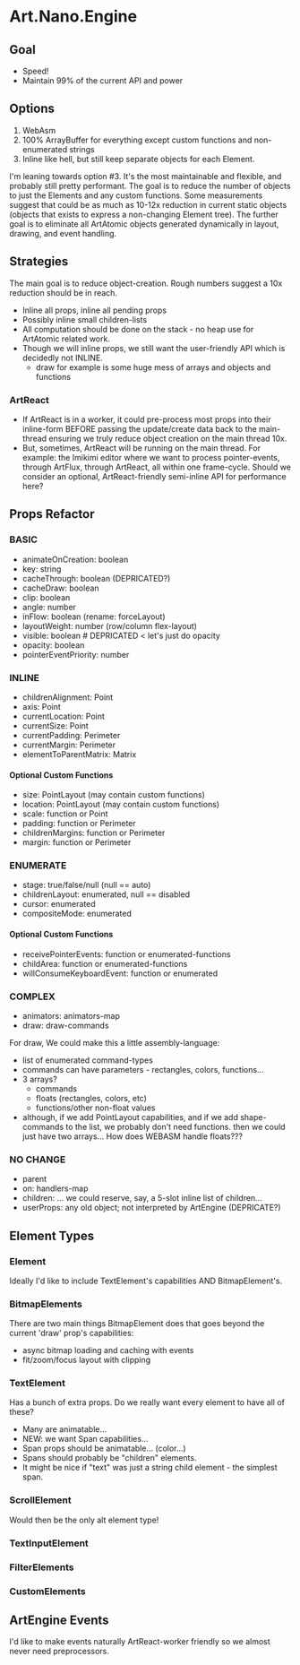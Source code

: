 # Art.Nano.Engine

## Goal

* Speed! 
* Maintain 99% of the current API and power

## Options

1. WebAsm
2. 100% ArrayBuffer for everything except custom functions and non-enumerated strings
3. Inline like hell, but still keep separate objects for each Element. 

I'm leaning towards option #3. It's the most maintainable and flexible, and probably still pretty performant. The goal is to reduce the number of objects to just the Elements and any custom functions. Some measurements suggest that could be as much as 10-12x reduction in current static objects (objects that exists to express a non-changing Element tree). The further goal is to eliminate all ArtAtomic objects generated dynamically in layout, drawing, and event handling.

## Strategies

The main goal is to reduce object-creation. Rough numbers suggest a 10x reduction should be in reach.

* Inline all props, inline all pending props
* Possibly inline small children-lists
* All computation should be done on the stack - no heap use for ArtAtomic related work.
* Though we will inline props, we still want the user-friendly API which is decidedly not INLINE. 
	* draw for example is some huge mess of arrays and objects and functions

### ArtReact

- If ArtReact is in a worker, it could pre-process most props into their inline-form BEFORE passing the update/create data back to the main-thread ensuring we truly reduce object creation on the main thread 10x.
- But, sometimes, ArtReact will be running on the main thread. For example: the Imikimi editor where we want to process pointer-events, through ArtFlux, through ArtReact, all within one frame-cycle. Should we consider an optional, ArtReact-friendly semi-inline API for performance here?

## Props Refactor

### BASIC

* animateOnCreation:          boolean
* key:                        string
* cacheThrough:               boolean (DEPRICATED?)
* cacheDraw:                  boolean
* clip:                       boolean
* angle:                      number
* inFlow:                     boolean (rename: forceLayout)
* layoutWeight:               number (row/column flex-layout)
* visible:                    boolean # DEPRICATED < let's just do opacity
* opacity:                    boolean
* pointerEventPriority:       number

### INLINE

* childrenAlignment:          Point
* axis:                       Point
* currentLocation:            Point
* currentSize:                Point
* currentPadding:             Perimeter
* currentMargin:              Perimeter
* elementToParentMatrix:      Matrix

#### Optional Custom Functions

* size:                       PointLayout (may contain custom functions)
* location:                   PointLayout (may contain custom functions)
* scale:                      function or Point
* padding:                    function or Perimeter
* childrenMargins:            function or Perimeter
* margin:                     function or Perimeter

### ENUMERATE

* stage:                      true/false/null (null == auto)
* childrenLayout:             enumerated, null == disabled
* cursor:                     enumerated
* compositeMode:              enumerated

#### Optional Custom Functions

* receivePointerEvents:       function or enumerated-functions
* childArea:                  function or enumerated-functions
* willConsumeKeyboardEvent:   function or enumerated

### COMPLEX

* animators:                  animators-map
* draw:                       draw-commands

For draw, We could make this a little assembly-language:
  - list of enumerated command-types
  - commands can have parameters - rectangles, colors, functions...
  - 3 arrays?
    * commands
    * floats (rectangles, colors, etc)
    * functions/other non-float values
  - although, if we add PointLayout capabilities, and if we
    add shape-commands to the list, we probably don't need functions.
    then we could just have two arrays...
    How does WEBASM handle floats???

### NO CHANGE

* parent
* on:                         handlers-map
* children:                   ... we could reserve, say, a 5-slot inline list of children...
* userProps:                  any old object; not interpreted by ArtEngine (DEPRICATE?)

## Element  Types

### Element
Ideally I'd like to include TextElement's capabilities AND BitmapElement's.

### BitmapElements

There are two main things BitmapElement does that goes beyond the current 'draw' prop's capabilities:

* async bitmap loading and caching with events
* fit/zoom/focus layout with clipping

### TextElement
Has a bunch of extra props. Do we really want every element to have all of these?

- Many are animatable...
- NEW: we want Span capabilities...
- Span props should be animatable... (color...)
- Spans should probably be "children" elements.
- It might be nice if "text" was just a string child element - the simplest span.

### ScrollElement
  Would then be the only alt element type!

### TextInputElement

### FilterElements

### CustomElements

## ArtEngine Events

I'd like to make events naturally ArtReact-worker friendly so we almost never need preprocessors.
